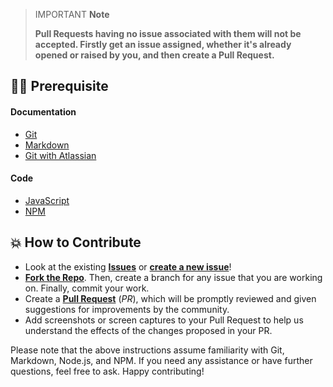 > IMPORTANT **Note**
>
> **Pull Requests having no issue associated with them will not be accepted. Firstly get an issue assigned, whether it's already opened or raised by you, and then create a Pull Request.**

## 👨‍💻 Prerequisite

#### Documentation

- [Git](https://git-scm.com/)
- [Markdown](https://www.markdownguide.org/basic-syntax/)
- [Git with Atlassian](https://www.atlassian.com/git/tutorials/learn-git-with-bitbucket-cloud)

#### Code

- [JavaScript](https://www.javascript.com/)
- [NPM](https://www.npmjs.com/)

## 💥 How to Contribute

- Look at the existing [**Issues**](https://github.com/Pradumnasaraf/OctoUser/issues) or [**create a new issue**](https://github.com/Pradumnasaraf/OctoUser/issues/new/choose)!
- [**Fork the Repo**](https://github.com/Pradumnasaraf/OctoUser/fork). Then, create a branch for any issue that you are working on. Finally, commit your work.
- Create a **[Pull Request](https://github.com/Pradumnasaraf/OctoUser/compare)** (_PR_), which will be promptly reviewed and given suggestions for improvements by the community.
- Add screenshots or screen captures to your Pull Request to help us understand the effects of the changes proposed in your PR.

Please note that the above instructions assume familiarity with Git, Markdown, Node.js, and NPM. If you need any assistance or have further questions, feel free to ask. Happy contributing!
